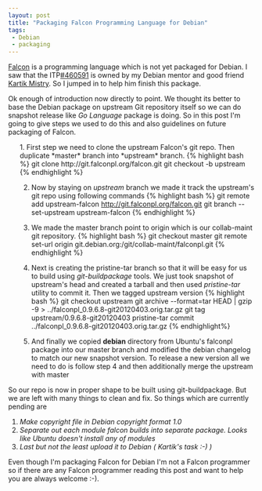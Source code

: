 ```yaml
---
layout: post
title: "Packaging Falcon Programming Language for Debian"
tags:
 - Debian
 - packaging
---
```

[Falcon](http://falconpl.org/) is a programming language which is not yet packaged for
Debian. I saw that the ITP[#460591](http://bugs.debian.org/460591) is owned by my Debian
mentor and good friend [Kartik Mistry](http://0x1f1f.wordpress.com/). So I jumped in to
help him finish this package.

Ok enough of introduction now directly to point. We thought its better to base
the Debian package on upstream Git repository itself so we can do snapshot release like *Go Language*
package is doing. So in this post I'm going to give steps we used to do this and also guidelines
on future packaging of Falcon.

<ol>
1. First step we need to clone the upstream Falcon's git repo. Then duplicate *master* branch into
  *upstream* branch.
  {% highlight bash %}
  git clone http://git.falconpl.org/falcon.git
  git checkout -b upstream
  {% endhighlight %}

2. Now by staying on *upstream* branch we made it track the upstream's git repo using following commands
   {% highlight bash %}
   git remote add upstream-falcon http://git.falconpl.org/falcon.git
   git branch --set-upstream upstream-falcon
   {% endhighlight %}

3. We made the master branch point to origin which is our collab-maint git repository.
   {% highlight bash %}
   git checkout master
   git remote set-url origin git.debian.org:/git/collab-maint/falconpl.git
   {% endhighlight %}

4. Next is creating the pristine-tar branch so that it will be easy for us to build using *git-buildpackage*
   tools. We just took snapshot of upstream's head and created a tarball and then used *pristine-tar* utility
   to commit it. Then we tagged upstream version
   {% highlight bash %}
   git checkout upstream
   git archive --format=tar HEAD | gzip -9 > ../falconpl_0.9.6.8-git20120403.orig.tar.gz
   git tag upstream/0.9.6.8-git20120403
   pristine-tar commit ../falconpl_0.9.6.8-git20120403.orig.tar.gz
   {% endhighlight%}
   
5. And finally we copied **debian** directory from Ubuntu's falconpl package into our master branch and modified
   the debian changelog to match our new snapshot version. To release a new version all we need to do is follow 
   step 4 and then additionally merge the upstream with master

</ol>

So our repo is now in proper shape to be built using git-buildpackage. But we are left with many things to clean
and fix. So things which are currently pending are


1. *Make copyright file in Debian copyright format 1.0*
2. *Separate out each module falcon builds into separate package. Looks like Ubuntu doesn't install any of modules*
3. *Last but not the least upload it to Debian ( Kartik's task :-) )*


Even though I'm packaging Falcon for Debian I'm not a Falcon programmer so if there are any Falcon programmer reading this
post and want to help you are always welcome :-).
